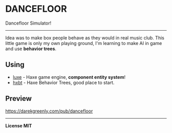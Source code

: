 # DANCEFLOOR

Dancefloor Simulator!

---

Idea was to make box people behave as they would in real music club. This little game is only my own playing ground, I'm learning to make AI in game and use **behavior trees**.

## Using

- [luxe](https://github.com/underscorediscovery/luxe) - Haxe game engine, **component entity system**!
- [hxbt](https://github.com/whuop/hxbt) - Haxe Behavior Trees, good place to start.

## Preview

https://darekgreenly.com/pub/dancefloor

---

**License MIT**
